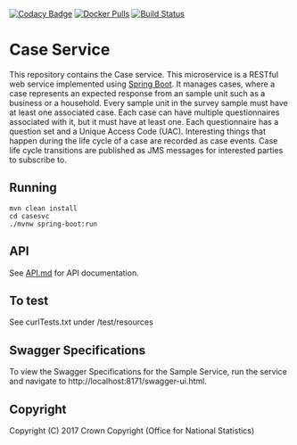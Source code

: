[![Codacy Badge](https://api.codacy.com/project/badge/Grade/0c2913652fd94878b4c61838b54db11e)](https://www.codacy.com/app/zekizeki/rm-case-service?utm_source=github.com&amp;utm_medium=referral&amp;utm_content=ONSdigital/rm-case-service&amp;utm_campaign=Badge_Grade) [![Docker Pulls](https://img.shields.io/docker/pulls/sdcplatform/casesvc.svg)]()
[![Build Status](https://travis-ci.org/ONSdigital/rm-case-service.svg?branch=master)](https://travis-ci.org/ONSdigital/rm-case-service)

# Case Service
This repository contains the Case service. This microservice is a RESTful web service implemented using [Spring Boot](http://projects.spring.io/spring-boot/). It manages cases, where a case represents an expected response from an sample unit such as a business or a household. Every sample unit in the survey sample must have at least one associated case. Each case can have multiple questionnaires associated with it, but it must have at least one. Each questionnaire has a question set and a Unique Access Code (UAC). Interesting things that happen during the life cycle of a case are recorded as case events. Case life cycle transitions are published as JMS messages for interested parties to subscribe to.

## Running
    mvn clean install
    cd casesvc
    ./mvnw spring-boot:run

## API
See [API.md](https://github.com/ONSdigital/rm-case-service/blob/master/API.md) for API documentation.

## To test
See curlTests.txt under /test/resources

## Swagger Specifications
To view the Swagger Specifications for the Sample Service, run the service and navigate to http://localhost:8171/swagger-ui.html.

## Copyright
Copyright (C) 2017 Crown Copyright (Office for National Statistics)
